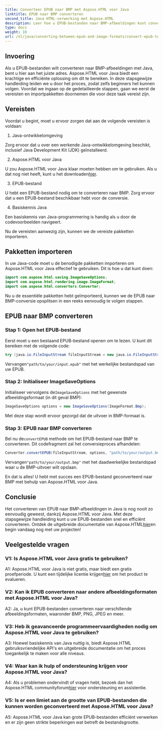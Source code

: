 ```yaml
---
title: Converteer EPUB naar BMP met Aspose.HTML voor Java
linktitle: EPUB naar BMP converteren
second_title: Java HTML-verwerking met Aspose.HTML
description: Leer hoe u EPUB-bestanden naar BMP-afbeeldingen kunt converteren met Aspose.HTML voor Java met deze eenvoudige stapsgewijze handleiding.
type: docs
weight: 10
url: /nl/java/converting-between-epub-and-image-formats/convert-epub-to-bmp/
---
```

## Invoering

Als u EPUB-bestanden wilt converteren naar BMP-afbeeldingen met Java, bent u hier aan het juiste adres. Aspose.HTML voor Java biedt een krachtige en efficiënte oplossing om dit te bereiken. In deze stapsgewijze handleiding leiden we u door het proces, zodat zelfs beginners het kunnen volgen. Voordat we ingaan op de gedetailleerde stappen, gaan we eerst de vereisten en importpakketten doornemen die voor deze taak vereist zijn.

## Vereisten

Voordat u begint, moet u ervoor zorgen dat aan de volgende vereisten is voldaan:

1. Java-ontwikkelomgeving

Zorg ervoor dat u over een werkende Java-ontwikkelomgeving beschikt, inclusief Java Development Kit (JDK) geïnstalleerd.

2. Aspose.HTML voor Java

 U zou Aspose.HTML voor Java klaar moeten hebben om te gebruiken. Als u dat nog niet heeft, kunt u het downloaden[hier](https://releases.aspose.com/html/java/).

3. EPUB-bestand

U hebt een EPUB-bestand nodig om te converteren naar BMP. Zorg ervoor dat u een EPUB-bestand beschikbaar hebt voor de conversie.

4. Basiskennis Java

Een basiskennis van Java-programmering is handig als u door de codevoorbeelden navigeert.

Nu de vereisten aanwezig zijn, kunnen we de vereiste pakketten importeren.

## Pakketten importeren

In uw Java-code moet u de benodigde pakketten importeren om Aspose.HTML voor Java effectief te gebruiken. Dit is hoe u dat kunt doen:

```java
import com.aspose.html.saving.ImageSaveOptions;
import com.aspose.html.rendering.image.ImageFormat;
import com.aspose.html.converters.Converter;
```

Nu u de essentiële pakketten hebt geïmporteerd, kunnen we de EPUB naar BMP-conversie opsplitsen in een reeks eenvoudig te volgen stappen.

## EPUB naar BMP converteren

### Stap 1: Open het EPUB-bestand

Eerst moet u een bestaand EPUB-bestand openen om te lezen. U kunt dit bereiken met de volgende code:

```java
try (java.io.FileInputStream fileInputStream = new java.io.FileInputStream("path/to/your/input.epub")) {
```

 Vervangen`"path/to/your/input.epub"` met het werkelijke bestandspad van uw EPUB.

### Stap 2: Initialiseer ImageSaveOptions

 Initialiseer vervolgens de`ImageSaveOptions` met het gewenste afbeeldingsformaat (in dit geval BMP):

```java
ImageSaveOptions options = new ImageSaveOptions(ImageFormat.Bmp);
```

Met deze stap wordt ervoor gezorgd dat de uitvoer in BMP-formaat is.

### Stap 3: EPUB naar BMP converteren

 Bel nu de`convertEPUB` methode om het EPUB-bestand naar BMP te converteren. Dit codefragment zal het conversieproces afhandelen:

```java
Converter.convertEPUB(fileInputStream, options, "path/to/your/output.bmp");
```

 Vervangen`"path/to/your/output.bmp"` met het daadwerkelijke bestandspad waar u de BMP-uitvoer wilt opslaan.

En dat is alles! U hebt met succes een EPUB-bestand geconverteerd naar BMP met behulp van Aspose.HTML voor Java.

## Conclusie

 Het converteren van EPUB naar BMP-afbeeldingen in Java is nog nooit zo eenvoudig geweest, dankzij Aspose.HTML voor Java. Met deze stapsgewijze handleiding kunt u uw EPUB-bestanden snel en efficiënt converteren. Ontdek de uitgebreide documentatie van Aspose.HTML[hier](https://reference.aspose.com/html/java/)en begin vandaag nog met uw projecten!

## Veelgestelde vragen

### V1: Is Aspose.HTML voor Java gratis te gebruiken?

 A1: Aspose.HTML voor Java is niet gratis, maar biedt een gratis proefperiode. U kunt een tijdelijke licentie krijgen[hier](https://purchase.aspose.com/temporary-license/) om het product te evalueren.

### V2: Kan ik EPUB converteren naar andere afbeeldingsformaten met Aspose.HTML voor Java?

A2: Ja, u kunt EPUB-bestanden converteren naar verschillende afbeeldingsformaten, waaronder BMP, PNG, JPEG en meer.

### V3: Heb ik geavanceerde programmeervaardigheden nodig om Aspose.HTML voor Java te gebruiken?

A3: Hoewel basiskennis van Java nuttig is, biedt Aspose.HTML gebruiksvriendelijke API's en uitgebreide documentatie om het proces toegankelijk te maken voor alle niveaus.

### V4: Waar kan ik hulp of ondersteuning krijgen voor Aspose.HTML voor Java?

 A4: Als u problemen ondervindt of vragen hebt, bezoek dan het Aspose.HTML communityforum[hier](https://forum.aspose.com/) voor ondersteuning en assistentie.

### V5: Is er een limiet aan de grootte van EPUB-bestanden die kunnen worden geconverteerd met Aspose.HTML voor Java?

A5: Aspose.HTML voor Java kan grote EPUB-bestanden efficiënt verwerken en er zijn geen strikte beperkingen wat betreft de bestandsgrootte.